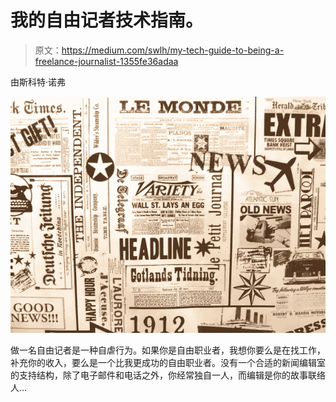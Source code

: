 # 我的自由记者技术指南。

> 原文：<https://medium.com/swlh/my-tech-guide-to-being-a-freelance-journalist-1355fe36adaa>

由斯科特·诺弗

![](img/2020d045d240d5802f6275c6dedebd4f.png)

做一名自由记者是一种自虐行为。如果你是自由职业者，我想你要么是在找工作，补充你的收入，要么是一个比我更成功的自由职业者。没有一个合适的新闻编辑室的支持结构，除了电子邮件和电话之外，你经常独自一人，而编辑是你的故事联络人…